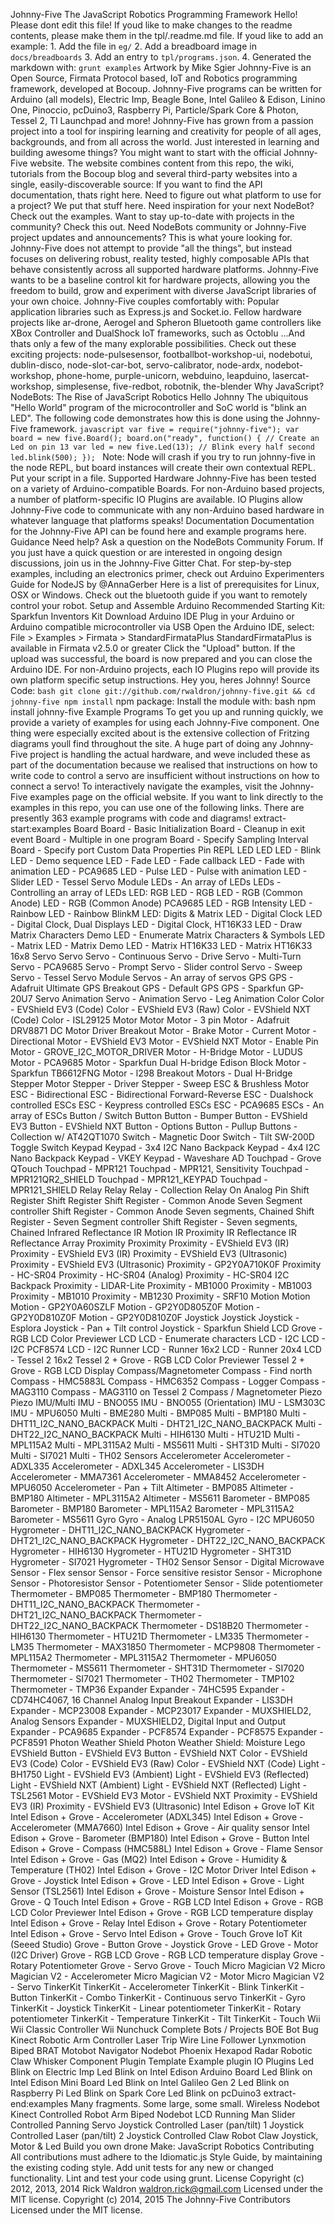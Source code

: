Johnny-Five The JavaScript Robotics Programming Framework Hello! Please dont edit this file! If youd like to make changes to the readme contents, please make them in the tpl/.readme.md file. If youd like to add an example: 1. Add the file in `eg/` 2. Add a breadboard image in `docs/breadboards` 3. Add an entry to `tpl/programs.json`. 4. Generated the markdown with: `grunt examples` Artwork by Mike Sgier Johnny-Five is an Open Source, Firmata Protocol based, IoT and Robotics programming framework, developed at Bocoup. Johnny-Five programs can be written for Arduino (all models), Electric Imp, Beagle Bone, Intel Galileo & Edison, Linino One, Pinoccio, pcDuino3, Raspberry Pi, Particle/Spark Core & Photon, Tessel 2, TI Launchpad and more! Johnny-Five has grown from a passion project into a tool for inspiring learning and creativity for people of all ages, backgrounds, and from all across the world. Just interested in learning and building awesome things? You might want to start with the official Johnny-Five website. The website combines content from this repo, the wiki, tutorials from the Bocoup blog and several third-party websites into a single, easily-discoverable source: If you want to find the API documentation, thats right here. Need to figure out what platform to use for a project? We put that stuff here. Need inspiration for your next NodeBot? Check out the examples. Want to stay up-to-date with projects in the community? Check this out. Need NodeBots community or Johnny-Five project updates and announcements? This is what youre looking for. Johnny-Five does not attempt to provide "all the things", but instead focuses on delivering robust, reality tested, highly composable APIs that behave consistently across all supported hardware platforms. Johnny-Five wants to be a baseline control kit for hardware projects, allowing you the freedom to build, grow and experiment with diverse JavaScript libraries of your own choice. Johnny-Five couples comfortably with: Popular application libraries such as Express.js and Socket.io. Fellow hardware projects like ar-drone, Aerogel and Spheron Bluetooth game controllers like XBox Controller and DualShock IoT frameworks, such as Octoblu ...And thats only a few of the many explorable possibilities. Check out these exciting projects: node-pulsesensor, footballbot-workshop-ui, nodebotui, dublin-disco, node-slot-car-bot, servo-calibrator, node-ardx, nodebot-workshop, phone-home, purple-unicorn, webduino, leapduino, lasercat-workshop, simplesense, five-redbot, robotnik, the-blender Why JavaScript? NodeBots: The Rise of JavaScript Robotics Hello Johnny The ubiquitous "Hello World" program of the microcontroller and SoC world is "blink an LED". The following code demonstrates how this is done using the Johnny-Five framework. ```javascript var five = require("johnny-five"); var board = new five.Board(); board.on("ready", function() { // Create an Led on pin 13 var led = new five.Led(13); // Blink every half second led.blink(500); }); ``` Note: Node will crash if you try to run johnny-five in the node REPL, but board instances will create their own contextual REPL. Put your script in a file. Supported Hardware Johnny-Five has been tested on a variety of Arduino-compatible Boards. For non-Arduino based projects, a number of platform-specific IO Plugins are available. IO Plugins allow Johnny-Five code to communicate with any non-Arduino based hardware in whatever language that platforms speaks! Documentation Documentation for the Johnny-Five API can be found here and example programs here. Guidance Need help? Ask a question on the NodeBots Community Forum. If you just have a quick question or are interested in ongoing design discussions, join us in the Johnny-Five Gitter Chat. For step-by-step examples, including an electronics primer, check out Arduino Experimenters Guide for NodeJS by @AnnaGerber Here is a list of prerequisites for Linux, OSX or Windows. Check out the bluetooth guide if you want to remotely control your robot. Setup and Assemble Arduino Recommended Starting Kit: Sparkfun Inventors Kit Download Arduino IDE Plug in your Arduino or Arduino compatible microcontroller via USB Open the Arduino IDE, select: File > Examples > Firmata > StandardFirmataPlus StandardFirmataPlus is available in Firmata v2.5.0 or greater Click the "Upload" button. If the upload was successful, the board is now prepared and you can close the Arduino IDE. For non-Arduino projects, each IO Plugins repo will provide its own platform specific setup instructions. Hey you, heres Johnny! Source Code: ``` bash git clone git://github.com/rwaldron/johnny-five.git && cd johnny-five npm install ``` npm package: Install the module with: bash npm install johnny-five Example Programs To get you up and running quickly, we provide a variety of examples for using each Johnny-Five component. One thing were especially excited about is the extensive collection of Fritzing diagrams youll find throughout the site. A huge part of doing any Johnny-Five project is handling the actual hardware, and weve included these as part of the documentation because we realised that instructions on how to write code to control a servo are insufficient without instructions on how to connect a servo! To interactively navigate the examples, visit the Johnny-Five examples page on the official website. If you want to link directly to the examples in this repo, you can use one of the following links. There are presently 363 example programs with code and diagrams! extract-start:examples Board Board - Basic Initialization Board - Cleanup in exit event Board - Multiple in one program Board - Specify Sampling Interval Board - Specify port Custom Data Properties Pin REPL LED LED LED - Blink LED - Demo sequence LED - Fade LED - Fade callback LED - Fade with animation LED - PCA9685 LED - Pulse LED - Pulse with animation LED - Slider LED - Tessel Servo Module LEDs - An array of LEDs LEDs - Controlling an array of LEDs LED: RGB LED - RGB LED - RGB (Common Anode) LED - RGB (Common Anode) PCA9685 LED - RGB Intensity LED - Rainbow LED - Rainbow BlinkM LED: Digits & Matrix LED - Digital Clock LED - Digital Clock, Dual Displays LED - Digital Clock, HT16K33 LED - Draw Matrix Characters Demo LED - Enumerate Matrix Characters & Symbols LED - Matrix LED - Matrix Demo LED - Matrix HT16K33 LED - Matrix HT16K33 16x8 Servo Servo Servo - Continuous Servo - Drive Servo - Multi-Turn Servo - PCA9685 Servo - Prompt Servo - Slider control Servo - Sweep Servo - Tessel Servo Module Servos - An array of servos GPS GPS - Adafruit Ultimate GPS Breakout GPS - Default GPS GPS - Sparkfun GP-20U7 Servo Animation Servo - Animation Servo - Leg Animation Color Color - EVShield EV3 (Code) Color - EVShield EV3 (Raw) Color - EVShield NXT (Code) Color - ISL29125 Motor Motor Motor - 3 pin Motor - Adafruit DRV8871 DC Motor Driver Breakout Motor - Brake Motor - Current Motor - Directional Motor - EVShield EV3 Motor - EVShield NXT Motor - Enable Pin Motor - GROVE_I2C_MOTOR_DRIVER Motor - H-Bridge Motor - LUDUS Motor - PCA9685 Motor - Sparkfun Dual H-bridge Edison Block Motor - Sparkfun TB6612FNG Motor - l298 Breakout Motors - Dual H-Bridge Stepper Motor Stepper - Driver Stepper - Sweep ESC & Brushless Motor ESC - Bidirectional ESC - Bidirectional Forward-Reverse ESC - Dualshock controlled ESCs ESC - Keypress controlled ESCs ESC - PCA9685 ESCs - An array of ESCs Button / Switch Button Button - Bumper Button - EVShield EV3 Button - EVShield NXT Button - Options Button - Pullup Buttons - Collection w/ AT42QT1070 Switch - Magnetic Door Switch - Tilt SW-200D Toggle Switch Keypad Keypad - 3x4 I2C Nano Backpack Keypad - 4x4 I2C Nano Backpack Keypad - VKEY Keypad - Waveshare AD Touchpad - Grove QTouch Touchpad - MPR121 Touchpad - MPR121, Sensitivity Touchpad - MPR121QR2_SHIELD Touchpad - MPR121_KEYPAD Touchpad - MPR121_SHIELD Relay Relay Relay - Collection Relay On Analog Pin Shift Register Shift Register Shift Register - Common Anode Seven Segment controller Shift Register - Common Anode Seven segments, Chained Shift Register - Seven Segment controller Shift Register - Seven segments, Chained Infrared Reflectance IR Motion IR Proximity IR Reflectance IR Reflectance Array Proximity Proximity Proximity - EVShield EV3 (IR) Proximity - EVShield EV3 (IR) Proximity - EVShield EV3 (Ultrasonic) Proximity - EVShield EV3 (Ultrasonic) Proximity - GP2Y0A710K0F Proximity - HC-SR04 Proximity - HC-SR04 (Analog) Proximity - HC-SR04 I2C Backpack Proximity - LIDAR-Lite Proximity - MB1000 Proximity - MB1003 Proximity - MB1010 Proximity - MB1230 Proximity - SRF10 Motion Motion Motion - GP2Y0A60SZLF Motion - GP2Y0D805Z0F Motion - GP2Y0D810Z0F Motion - GP2Y0D810Z0F Joystick Joystick Joystick - Esplora Joystick - Pan + Tilt control Joystick - Sparkfun Shield LCD Grove - RGB LCD Color Previewer LCD LCD - Enumerate characters LCD - I2C LCD - I2C PCF8574 LCD - I2C Runner LCD - Runner 16x2 LCD - Runner 20x4 LCD - Tessel 2 16x2 Tessel 2 + Grove - RGB LCD Color Previewer Tessel 2 + Grove - RGB LCD Display Compass/Magnetometer Compass - Find north Compass - HMC5883L Compass - HMC6352 Compass - Logger Compass - MAG3110 Compass - MAG3110 on Tessel 2 Compass / Magnetometer Piezo Piezo IMU/Multi IMU - BNO055 IMU - BNO055 (Orientation) IMU - LSM303C IMU - MPU6050 Multi - BME280 Multi - BMP085 Multi - BMP180 Multi - DHT11_I2C_NANO_BACKPACK Multi - DHT21_I2C_NANO_BACKPACK Multi - DHT22_I2C_NANO_BACKPACK Multi - HIH6130 Multi - HTU21D Multi - MPL115A2 Multi - MPL3115A2 Multi - MS5611 Multi - SHT31D Multi - SI7020 Multi - SI7021 Multi - TH02 Sensors Accelerometer Accelerometer - ADXL335 Accelerometer - ADXL345 Accelerometer - LIS3DH Accelerometer - MMA7361 Accelerometer - MMA8452 Accelerometer - MPU6050 Accelerometer - Pan + Tilt Altimeter - BMP085 Altimeter - BMP180 Altimeter - MPL3115A2 Altimeter - MS5611 Barometer - BMP085 Barometer - BMP180 Barometer - MPL115A2 Barometer - MPL3115A2 Barometer - MS5611 Gyro Gyro - Analog LPR5150AL Gyro - I2C MPU6050 Hygrometer - DHT11_I2C_NANO_BACKPACK Hygrometer - DHT21_I2C_NANO_BACKPACK Hygrometer - DHT22_I2C_NANO_BACKPACK Hygrometer - HIH6130 Hygrometer - HTU21D Hygrometer - SHT31D Hygrometer - SI7021 Hygrometer - TH02 Sensor Sensor - Digital Microwave Sensor - Flex sensor Sensor - Force sensitive resistor Sensor - Microphone Sensor - Photoresistor Sensor - Potentiometer Sensor - Slide potentiometer Thermometer - BMP085 Thermometer - BMP180 Thermometer - DHT11_I2C_NANO_BACKPACK Thermometer - DHT21_I2C_NANO_BACKPACK Thermometer - DHT22_I2C_NANO_BACKPACK Thermometer - DS18B20 Thermometer - HIH6130 Thermometer - HTU21D Thermometer - LM335 Thermometer - LM35 Thermometer - MAX31850 Thermometer - MCP9808 Thermometer - MPL115A2 Thermometer - MPL3115A2 Thermometer - MPU6050 Thermometer - MS5611 Thermometer - SHT31D Thermometer - SI7020 Thermometer - SI7021 Thermometer - TH02 Thermometer - TMP102 Thermometer - TMP36 Expander Expander - 74HC595 Expander - CD74HC4067, 16 Channel Analog Input Breakout Expander - LIS3DH Expander - MCP23008 Expander - MCP23017 Expander - MUXSHIELD2, Analog Sensors Expander - MUXSHIELD2, Digital Input and Output Expander - PCA9685 Expander - PCF8574 Expander - PCF8575 Expander - PCF8591 Photon Weather Shield Photon Weather Shield: Moisture Lego EVShield Button - EVShield EV3 Button - EVShield NXT Color - EVShield EV3 (Code) Color - EVShield EV3 (Raw) Color - EVShield NXT (Code) Light - BH1750 Light - EVShield EV3 (Ambient) Light - EVShield EV3 (Reflected) Light - EVShield NXT (Ambient) Light - EVShield NXT (Reflected) Light - TSL2561 Motor - EVShield EV3 Motor - EVShield NXT Proximity - EVShield EV3 (IR) Proximity - EVShield EV3 (Ultrasonic) Intel Edison + Grove IoT Kit Intel Edison + Grove - Accelerometer (ADXL345) Intel Edison + Grove - Accelerometer (MMA7660) Intel Edison + Grove - Air quality sensor Intel Edison + Grove - Barometer (BMP180) Intel Edison + Grove - Button Intel Edison + Grove - Compass (HMC588L) Intel Edison + Grove - Flame Sensor Intel Edison + Grove - Gas (MQ2) Intel Edison + Grove - Humidity & Temperature (TH02) Intel Edison + Grove - I2C Motor Driver Intel Edison + Grove - Joystick Intel Edison + Grove - LED Intel Edison + Grove - Light Sensor (TSL2561) Intel Edison + Grove - Moisture Sensor Intel Edison + Grove - Q Touch Intel Edison + Grove - RGB LCD Intel Edison + Grove - RGB LCD Color Previewer Intel Edison + Grove - RGB LCD temperature display Intel Edison + Grove - Relay Intel Edison + Grove - Rotary Potentiometer Intel Edison + Grove - Servo Intel Edison + Grove - Touch Grove IoT Kit (Seeed Studio) Grove - Button Grove - Joystick Grove - LED Grove - Motor (I2C Driver) Grove - RGB LCD Grove - RGB LCD temperature display Grove - Rotary Potentiometer Grove - Servo Grove - Touch Micro Magician V2 Micro Magician V2 - Accelerometer Micro Magician V2 - Motor Micro Magician V2 - Servo TinkerKit TinkerKit - Accelerometer TinkerKit - Blink TinkerKit - Button TinkerKit - Combo TinkerKit - Continuous servo TinkerKit - Gyro TinkerKit - Joystick TinkerKit - Linear potentiometer TinkerKit - Rotary potentiometer TinkerKit - Temperature TinkerKit - Tilt TinkerKit - Touch Wii Wii Classic Controller Wii Nunchuck Complete Bots / Projects BOE Bot Bug Kinect Robotic Arm Controller Laser Trip Wire Line Follower Lynxmotion Biped BRAT Motobot Navigator Nodebot Phoenix Hexapod Radar Robotic Claw Whisker Component Plugin Template Example plugin IO Plugins Led Blink on Electric Imp Led Blink on Intel Edison Arduino Board Led Blink on Intel Edison Mini Board Led Blink on Intel Galileo Gen 2 Led Blink on Raspberry Pi Led Blink on Spark Core Led Blink on pcDuino3 extract-end:examples Many fragments. Some large, some small. Wireless Nodebot Kinect Controlled Robot Arm Biped Nodebot LCD Running Man Slider Controlled Panning Servo Joystick Controlled Laser (pan/tilt) 1 Joystick Controlled Laser (pan/tilt) 2 Joystick Controlled Claw Robot Claw Joystick, Motor & Led Build you own drone Make: JavaScript Robotics Contributing All contributions must adhere to the Idiomatic.js Style Guide, by maintaining the existing coding style. Add unit tests for any new or changed functionality. Lint and test your code using grunt. License Copyright (c) 2012, 2013, 2014 Rick Waldron waldron.rick@gmail.com Licensed under the MIT license. Copyright (c) 2014, 2015 The Johnny-Five Contributors Licensed under the MIT license.